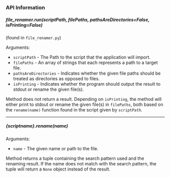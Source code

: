 ### API Information

##### file_renamer.run(scriptPath, filePaths, pathsAreDirectories=False, isPrinting=False)

(found in `file_renamer.py`)

Arguments:
* `scriptPath` - The Path to the script that the application will import.<br>
* `filePaths` - An array of strings that each represents a path to a target file.<br>
* `pathsAreDirectories` - Indicates whether the given file paths should be treated as
directories as opposed to files.
* `isPrinting` - Indicates whether the program should output the result to stdout or 
rename the given file(s).

Method does not return a result. Depending on `isPrinting`, the method will either print to
stdout or rename the given file(s) in `filePaths`, both based on the `rename(name)` function
found in the script given by `scriptPath`.

---

##### {scriptname}.rename(name)

Arguments:
* `name` - The given name or path to the file.

Method returns a tuple containing the search pattern used and the renaming result. If the
name does not match with the search pattern, the tuple will return a `None` object instead
of the result.